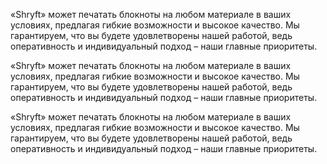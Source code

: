 «Shryft» может печатать блокноты на любом материале в ваших условиях, предлагая гибкие возможности и высокое качество. Мы гарантируем, что вы будете удовлетворены нашей работой, ведь оперативность и индивидуальный подход – наши главные приоритеты.

«Shryft» может печатать блокноты на любом материале в ваших условиях, предлагая гибкие возможности и высокое качество. Мы гарантируем, что вы будете удовлетворены нашей работой, ведь оперативность и индивидуальный подход – наши главные приоритеты.

«Shryft» может печатать блокноты на любом материале в ваших условиях, предлагая гибкие возможности и высокое качество. Мы гарантируем, что вы будете удовлетворены нашей работой, ведь оперативность и индивидуальный подход – наши главные приоритеты.